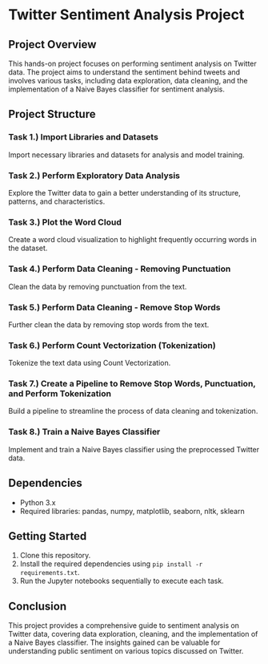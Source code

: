 # Twitter Sentiment Analysis Project

## Project Overview
This hands-on project focuses on performing sentiment analysis on Twitter data. The project aims to understand the sentiment behind tweets and involves various tasks, including data exploration, data cleaning, and the implementation of a Naive Bayes classifier for sentiment analysis.

## Project Structure

### Task 1.) Import Libraries and Datasets
Import necessary libraries and datasets for analysis and model training.

### Task 2.) Perform Exploratory Data Analysis
Explore the Twitter data to gain a better understanding of its structure, patterns, and characteristics.

### Task 3.) Plot the Word Cloud
Create a word cloud visualization to highlight frequently occurring words in the dataset.

### Task 4.) Perform Data Cleaning - Removing Punctuation
Clean the data by removing punctuation from the text.

### Task 5.) Perform Data Cleaning - Remove Stop Words
Further clean the data by removing stop words from the text.

### Task 6.) Perform Count Vectorization (Tokenization)
Tokenize the text data using Count Vectorization.

### Task 7.) Create a Pipeline to Remove Stop Words, Punctuation, and Perform Tokenization
Build a pipeline to streamline the process of data cleaning and tokenization.

### Task 8.) Train a Naive Bayes Classifier
Implement and train a Naive Bayes classifier using the preprocessed Twitter data.


## Dependencies
- Python 3.x
- Required libraries: pandas, numpy, matplotlib, seaborn, nltk, sklearn

## Getting Started
1. Clone this repository.
2. Install the required dependencies using `pip install -r requirements.txt`.
3. Run the Jupyter notebooks sequentially to execute each task.

## Conclusion
This project provides a comprehensive guide to sentiment analysis on Twitter data, covering data exploration, cleaning, and the implementation of a Naive Bayes classifier. The insights gained can be valuable for understanding public sentiment on various topics discussed on Twitter.
